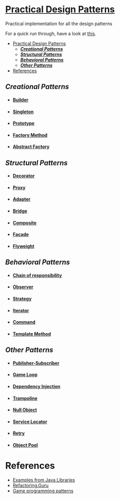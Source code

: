 # [Practical Design Patterns](http://git.ashwanik.in/practical-design-patterns/)

Practical implementation for all the design patterns

For a quick run through, have a look at [this](http://git.ashwanik.in/practical-design-patterns/).

- [Practical Design Patterns](#practical-design-patterns)
  - [***Creational Patterns***](#creational-patterns)
  - [***Structural Patterns***](#structural-patterns)
  - [***Behavioral Patterns***](#behavioral-patterns)
  - [***Other Patterns***](#other-patterns)
- [References](#references)

## ***Creational Patterns***

- #### [Builder](http://git.ashwanik.in/practical-design-patterns/#5)
- #### [Singleton](http://git.ashwanik.in/practical-design-patterns/#9)
- #### [Prototype](http://git.ashwanik.in/practical-design-patterns/#11)
- #### [Factory Method](http://git.ashwanik.in/practical-design-patterns/#12)
- #### [Abstract Factory](http://git.ashwanik.in/practical-design-patterns/#15)

## ***Structural Patterns***

- #### [Decorator](http://git.ashwanik.in/practical-design-patterns/#7)
- #### [Proxy](http://git.ashwanik.in/practical-design-patterns/#13)
- #### [Adapter](http://git.ashwanik.in/practical-design-patterns/#17)
- #### [Bridge](http://git.ashwanik.in/practical-design-patterns/#18)
- #### [Composite](http://git.ashwanik.in/practical-design-patterns/#21)
- #### [Facade](http://git.ashwanik.in/practical-design-patterns/#22)
- #### [Flyweight](http://git.ashwanik.in/practical-design-patterns/#23)

## ***Behavioral Patterns***

- #### [Chain of responsibility](http://git.ashwanik.in/practical-design-patterns/#2)
- #### [Observer](http://git.ashwanik.in/practical-design-patterns/#4)
- #### [Strategy](http://git.ashwanik.in/practical-design-patterns/#8)
- #### [Iterator](http://git.ashwanik.in/practical-design-patterns/#6)
- #### [Command](http://git.ashwanik.in/practical-design-patterns/#26)
- #### [Template Method](http://git.ashwanik.in/practical-design-patterns/#27)


## ***Other Patterns***

- #### [Publisher-Subscriber](http://git.ashwanik.in/practical-design-patterns/#3)
- #### [Game Loop](http://git.ashwanik.in/practical-design-patterns/#10)
- #### [Dependency Injection](http://git.ashwanik.in/practical-design-patterns/#14)
- #### [Trampoline](http://git.ashwanik.in/practical-design-patterns/#16)
- #### [Null Object](http://git.ashwanik.in/practical-design-patterns/#19)
- #### [Service Locator](http://git.ashwanik.in/practical-design-patterns/#20)
- #### [Retry](http://git.ashwanik.in/practical-design-patterns/#24)
- #### [Object Pool](http://git.ashwanik.in/practical-design-patterns/#25)


# References

- [Examples from Java Libraries](https://stackoverflow.com/questions/1673841/examples-of-gof-design-patterns-in-javas-core-libraries/2707195#2707195)
- [Refactoring.Guru](https://refactoring.guru/design-patterns)
- [Game programming patterns](https://gameprogrammingpatterns.com/contents.html)
